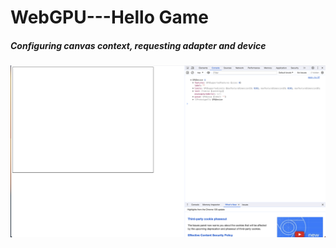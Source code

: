 # WebGPU---Hello Game

##### Configuring canvas context, requesting adapter and device
![](/documentation/2023-12-26-1.png)